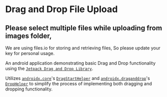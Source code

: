 # Drag and Drop File Upload

## Please select multiple files while uploading from images folder, 

We are using files.io for storing and retrieving files, So please update your key for personal usage.

An android application demonstrating basic Drag and Drop functionality using the
[`Jetpack Drag and Drop Library`](https://developer.android.com/jetpack/androidx/releases/draganddrop).

Utilizes [`androidx.core`](https://developer.android.com/jetpack/androidx/releases/core)'s [`DragStartHelper`](https://developer.android.com/reference/kotlin/androidx/core/view/DragStartHelper) 
and [`androidx.draganddrop`](https://developer.android.com/jetpack/androidx/releases/draganddrop)'s [`DropHelper`](https://developer.android.com/reference/kotlin/androidx/draganddrop/DropHelper) to simplify
the process of implementing both dragging and dropping functionality.
